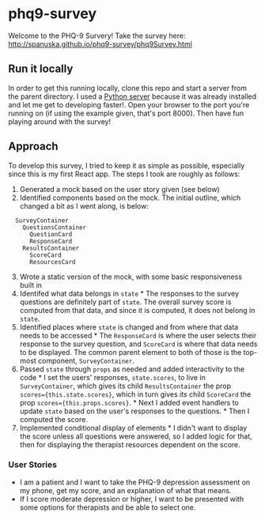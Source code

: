 # phq9-survey
Welcome to the PHQ-9 Survery! Take the survey here: http://spanuska.github.io/phq9-survey/phq9Survey.html

## Run it locally
In order to get this running locally, clone this repo and start a server from the parent directory. I used a [Python server](http://www.linuxjournal.com/content/tech-tip-really-simple-http-server-python) because it was already installed and let me get to developing faster!. Open your browser to the port you're running on (if using the example given, that's port 8000). Then have fun playing around with the survey!

## Approach
To develop this survey, I tried to keep it as simple as possible, especially since this is my first React app. The steps I took are roughly as follows: 
  1. Generated a mock based on the user story given (see below)
  2. Identified components based on the mock. The initial outline, which changed a bit as I went along, is below:
~~~
  SurveyContainer
    QuestionsContainer
      QuestionCard
      ResponseCard
    ResultsContainer
      ScoreCard
      ResourcesCard
~~~
  3. Wrote a static version of the mock, with some basic responsiveness built in
  4. Identifed what data belongs in `state`
    * The responses to the survey questions are definitely part of `state`. The overall survey score is computed from that data, and since it is computed, it does not belong in `state`.
  5. Identified places where `state` is changed and from where that data needs to be accessed
    * The `ResponseCard` is where the user selects their response to the survey question, and `ScoreCard` is where that data needs to be displayed. The common parent element to both of those is the top-most component, `SurveyContainer`.
  6. Passed `state` through `props` as needed and added interactivity to the code
    * I set the users' responses, `state.scores`, to live in `SurveyContainer`, which gives its child `ResultsContainer` the prop `scores={this.state.scores}`, which in turn gives *its* child `ScoreCard` the prop `scores={this.props.scores}`.
    * Next I added event handlers to update `state` based on the user's responses to the questions.
    * Then I computed the score.
  7. Implemented conditional display of elements
    * I didn't want to display the score unless all questions were answered, so I added logic for that, then for displaying the therapist resources dependent on the score.
  
### User Stories
  * I am a patient and I want to take the PHQ-9 depression assessment on my phone, get my score, and an explanation of what that means.
  * If I score moderate depression or higher, I want to be presented with some options for therapists and be able to select one.
